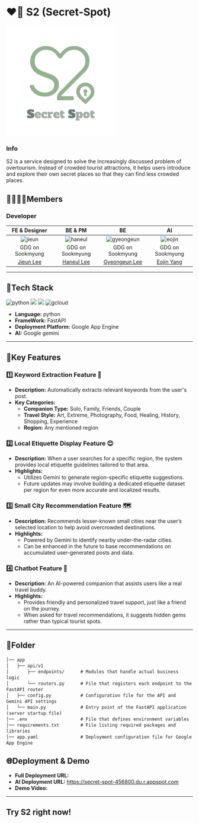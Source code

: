 # ❤️‍🔥 S2 (Secret-Spot)
<img src="https://github.com/secret-spot/AI/blob/main/SecretSpot.svg"/>

### Info


S2 is a service designed to solve the increasingly discussed problem of overtourism. Instead of crowded tourist attractions, it helps users introduce and explore their own secret places so that they can find less crowded places.

## 👨‍👩‍👧‍👦Members
### Developer
|FE & Designer|BE & PM|BE|AI|
|:--:|:--:|:--:|:--:|
|![jieun](https://avatars.githubusercontent.com/u/143923436?v=4)|![haneul](https://avatars.githubusercontent.com/u/145983374?v=4)|![gyeongeun](https://avatars.githubusercontent.com/u/167386241?v=4)|![eojin](https://avatars.githubusercontent.com/u/166782787?v=4)|
|GDG on Sookmyung|GDG on Sookmyung|GDG on Sookmyung|GDG on Sookmyung|
|[Jieun Lee](https://github.com/mariewldms)|[Haneul Lee](https://github.com/tishakong)|[Gyeongeun Lee](https://github.com/ruddmslee)|[Eojin Yang](https://github.com/ydjwls)|

---
## 📌Tech Stack
![python](https://img.shields.io/badge/Python-14354C?style=for-the-badge&logo=python&logoColor=white)
<img src="https://img.shields.io/badge/FastAPI-009688?style=flat-square&logo=FastAPI&logoColor=green"/>
<img src="https://img.shields.io/badge/GoogleGemini-8E75B2?style=flat-square&logo=googlegemini&logoColor=purple"/>
![gcloud](https://img.shields.io/badge/Google_Cloud-4285F4?style=for-the-badge&logo=google-cloud&logoColor=white)

  + **Language:** python
  + **FrameWork:** FastAPI
  + **Deployment Platform:** Google App Engine
  + **AI:** Google gemini
---
## 📌Key Features
### 1️⃣ Keyword Extraction Feature 📍
+ **Description:** Automatically extracts relevant keywords from the user's post.
+ **Key Categories:**
  + **Companion Type:** Solo, Family, Friends, Couple
  + **Travel Style:** Art, Extreme, Photography, Food, Healing, History, Shopping, Experience
  + **Region:** Any mentioned region

### 2️⃣ Local Etiquette Display Feature 😊
+ **Description:** When a user searches for a specific region, the system provides local etiquette guidelines tailored to that area.
+ **Highlights:**
  + Utilizes Gemini to generate region-specific etiquette suggestions.
  + Future updates may involve building a dedicated etiquette dataset per region for even more accurate and localized results.

### 3️⃣ Small City Recommendation Feature 🗺️
+ **Description:** Recommends lesser-known small cities near the user’s selected location to help avoid overcrowded destinations.
+ **Highlights:**
  + Powered by Gemini to identify nearby under-the-radar cities.
  + Can be enhanced in the future to base recommendations on accumulated user-generated posts and data.

### 4️⃣ Chatbot Feature 🤖
+ **Description:** An AI-powered companion that assists users like a real travel buddy.
+ **Highlights:**
  + Provides friendly and personalized travel support, just like a friend on the journey.
  + When asked for travel recommendations, it suggests hidden gems rather than typical tourist spots.
---
## 📂Folder
```
│── app
│   ├── api/v1
│       ├── endpoints/      # Modules that handle actual business logic
│       └── routers.py      # File that registers each endpoint to the FastAPI router
│   ├── config.py           # Configuration file for the API and Gemini API settings
│   └── main.py             # Entry point of the FastAPI application (server startup file)
│── .env                    # File that defines environment variables
│── requirements.txt        # File listing required packages and libraries
│── app.yaml                # Deployment configuration file for Google App Engine
```
## 🌐Deployment & Demo 
+ **Full Deployment URL:**
+ **AI Deployment URL:** https://secret-spot-456800.du.r.appspot.com
+ **Demo Video:**
---
## Try S2 right now! 
